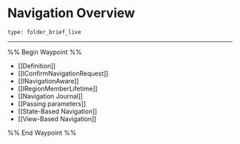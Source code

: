 # Navigation Overview
 
```ccard
type: folder_brief_live
```
 
---

%% Begin Waypoint %%
- [[Definition]]
- [[IConfirmNavigationRequest]]
- [[INavigationAware]]
- [[IRegionMemberLifetime]]
- [[Navigation Journal]]
- [[Passing parameters]]
- [[State-Based Navigation]]
- [[View-Based Navigation]]

%% End Waypoint %%